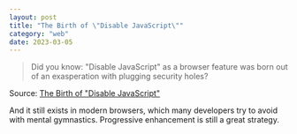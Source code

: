 ```yaml
---
layout: post
title: "The Birth of \"Disable JavaScript\""
category: "web"
date: 2023-03-05
---
```


>Did you know: "Disable JavaScript" as a browser feature was born out of an exasperation with plugging security holes?

Source: [The Birth of "Disable JavaScript"](https://blog.jim-nielsen.com/2023/the-birth-of-disable-javascript/)

And it still exists in modern browsers, which many developers try to avoid with mental gymnastics. Progressive enhancement is still a great strategy.
